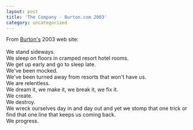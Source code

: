 ```yaml
---
layout: post
title: 'The Company - Burton.com 2003'
category: uncategorized
---
```


From <a href="http://www.burton.com/">Burton's</a> 2003 web site:
<br />
<br />We stand sideways.
<br />We sleep on floors in cramped resort hotel rooms.
<br />We get up early and go to sleep late.
<br />We've been mocked.
<br />We've been turned away from resorts that won't have us.
<br />We are relentless.
<br />We dream it, we make it, we break it, we fix it.
<br />We create.
<br />We destroy.
<br />We wreck ourselves day in and day out and yet we stomp that one trick or find that one line that keeps us coming back.
<br />We progress.
